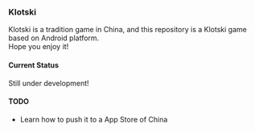 ### Klotski
Klotski is a tradition game in China, and this repository is a Klotski game based on Android platform.  
Hope you enjoy it!

#### Current Status
Still under development!

#### TODO
- Learn how to push it to a App Store of China
